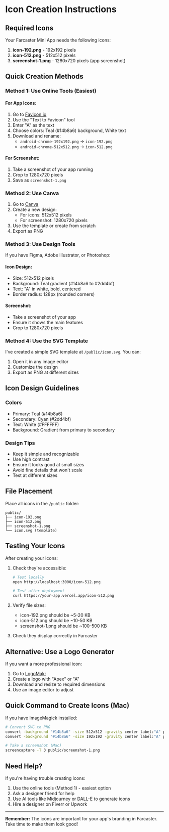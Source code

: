 # Icon Creation Instructions

## Required Icons

Your Farcaster Mini App needs the following icons:

1. **icon-192.png** - 192x192 pixels
2. **icon-512.png** - 512x512 pixels
3. **screenshot-1.png** - 1280x720 pixels (app screenshot)

## Quick Creation Methods

### Method 1: Use Online Tools (Easiest)

#### For App Icons:
1. Go to [Favicon.io](https://favicon.io/)
2. Use the "Text to Favicon" tool
3. Enter "A" as the text
4. Choose colors: Teal (#14b8a6) background, White text
5. Download and rename:
   - `android-chrome-192x192.png` → `icon-192.png`
   - `android-chrome-512x512.png` → `icon-512.png`

#### For Screenshot:
1. Take a screenshot of your app running
2. Crop to 1280x720 pixels
3. Save as `screenshot-1.png`

### Method 2: Use Canva

1. Go to [Canva](https://www.canva.com/)
2. Create a new design:
   - For icons: 512x512 pixels
   - For screenshot: 1280x720 pixels
3. Use the template or create from scratch
4. Export as PNG

### Method 3: Use Design Tools

If you have Figma, Adobe Illustrator, or Photoshop:

#### Icon Design:
- Size: 512x512 pixels
- Background: Teal gradient (#14b8a6 to #2dd4bf)
- Text: "A" in white, bold, centered
- Border radius: 128px (rounded corners)

#### Screenshot:
- Take a screenshot of your app
- Ensure it shows the main features
- Crop to 1280x720 pixels

### Method 4: Use the SVG Template

I've created a simple SVG template at `/public/icon.svg`. You can:

1. Open it in any image editor
2. Customize the design
3. Export as PNG at different sizes

## Icon Design Guidelines

### Colors
- Primary: Teal (#14b8a6)
- Secondary: Cyan (#2dd4bf)
- Text: White (#FFFFFF)
- Background: Gradient from primary to secondary

### Design Tips
- Keep it simple and recognizable
- Use high contrast
- Ensure it looks good at small sizes
- Avoid fine details that won't scale
- Test at different sizes

## File Placement

Place all icons in the `/public` folder:

```
public/
├── icon-192.png
├── icon-512.png
├── screenshot-1.png
└── icon.svg (template)
```

## Testing Your Icons

After creating your icons:

1. Check they're accessible:
   ```bash
   # Test locally
   open http://localhost:3000/icon-512.png
   
   # Test after deployment
   curl https://your-app.vercel.app/icon-512.png
   ```

2. Verify file sizes:
   - icon-192.png should be ~5-20 KB
   - icon-512.png should be ~10-50 KB
   - screenshot-1.png should be ~100-500 KB

3. Check they display correctly in Farcaster

## Alternative: Use a Logo Generator

If you want a more professional icon:

1. Go to [LogoMakr](https://logomakr.com/)
2. Create a logo with "Apex" or "A"
3. Download and resize to required dimensions
4. Use an image editor to adjust

## Quick Command to Create Icons (Mac)

If you have ImageMagick installed:

```bash
# Convert SVG to PNG
convert -background "#14b8a6" -size 512x512 -gravity center label:"A" public/icon-512.png
convert -background "#14b8a6" -size 192x192 -gravity center label:"A" public/icon-192.png

# Take a screenshot (Mac)
screencapture -T 3 public/screenshot-1.png
```

## Need Help?

If you're having trouble creating icons:
1. Use the online tools (Method 1) - easiest option
2. Ask a designer friend for help
3. Use AI tools like Midjourney or DALL-E to generate icons
4. Hire a designer on Fiverr or Upwork

---

**Remember:** The icons are important for your app's branding in Farcaster. Take time to make them look good!


